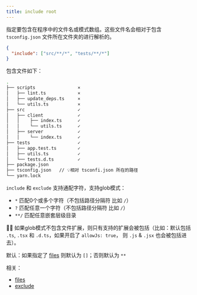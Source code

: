 ```yaml
---
title: include root
---
```


指定要包含在程序中的文件名或模式数组。这些文件名会相对于包含 `tsconfig.json` 文件所在文件夹的进行解析的。

```json
{
  "include": ["src/**/*", "tests/**/*"]
}
```
包含文件如下：
```bash
.
├── scripts                ⨯
│   ├── lint.ts            ⨯
│   ├── update_deps.ts     ⨯
│   └── utils.ts           ⨯
├── src                    ✓
│   ├── client             ✓
│   │    ├── index.ts      ✓
│   │    └── utils.ts      ✓
│   ├── server             ✓
│   │    └── index.ts      ✓
├── tests                  ✓
│   ├── app.test.ts        ✓
│   ├── utils.ts           ✓
│   └── tests.d.ts         ✓
├── package.json
├── tsconfig.json   // 💡相对 tsconfi.json 所在的路径
└── yarn.lock
```
`include` 和 `exclude` 支持通配字符，支持glob模式：
- `*` 匹配0个或多个字符（不包括路径分隔符 比如 `/`）
- `?` 匹配任意一个字符（不包括路径分隔符 比如 `/`）
- `**/` 匹配任意嵌套层级目录

👩‍🏫 如果glob模式不包含文件扩展，则只有支持的扩展会被包括（比如：默认包括 `.ts`, `.tsx` 和 `.d.ts`，如果开启了 `allowJs: true`， 则 `.js` & `.jsx` 也会被包括进去）。

默认：如果指定了 [files](./files) 则默认为 `[]`；否则默认为 `**`

相关：
 - [files](./files)
 - [exclude](./exclude)

